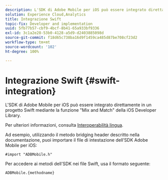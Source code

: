 ```yaml
---
description: L'SDK di Adobe Mobile per iOS può essere integrato direttamente in un progetto Swift mediante la funzione "Mix and Match" della iOS Developer Library.
solution: Experience Cloud,Analytics
title: Integrazione Swift
topic-fix: Developer and implementation
uuid: 5fb77b57-cbf9-4bcf-8b41-65a933bf9336
exl-id: 3c1a2e28-53b0-4128-a5d9-d2403885098d
source-git-commit: f18d65c738ba16d9f1459ca485d87be708cf23d2
workflow-type: tm+mt
source-wordcount: '102'
ht-degree: 100%

---
```


# Integrazione Swift {#swift-integration}

L&#39;SDK di Adobe Mobile per iOS può essere integrato direttamente in un progetto Swift mediante la funzione &quot;Mix and Match&quot; della iOS Developer Library.

Per ulteriori informazioni, consulta [Interoperabilità lingua](https://developer.apple.com/documentation/swift#2984801.html).

Ad esempio, utilizzando il metodo bridging header descritto nella documentazione, puoi importare il file di intestazione dell’SDK Adobe Mobile per iOS:

```
#import "ADBMobile.h"
```

Per accedere ai metodi dell’SDK nei file Swift, usa il formato seguente:

```
ADBMobile.{methodname}
```
